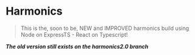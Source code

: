 # Harmonics

>This is the, soon to be, NEW and IMPROVED harmonics build
>using Node on ExpressTS - React on Typescript!

***The old version still exists on the harmonics2.0 branch***